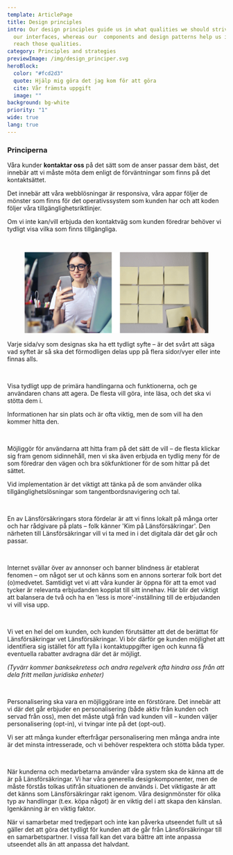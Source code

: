 ```yaml
---
template: ArticlePage
title: Design principles
intro: Our design principles guide us in what qualities we should strive for in
  our interfaces, whereas our  components and design patterns help us in how to
  reach those qualities.
category: Principles and strategies
previewImage: /img/design_principer.svg
heroBlock:
  color: "#fcd2d3"
  quote: Hjälp mig göra det jag kom för att göra
  cite: Vår främsta uppgift
  image: ""
background: bg-white
priority: "1"
wide: true
lang: true
---
```

### Principerna

<section>
<Collapse title="Upplevelsen är utformad för denna kanal"><div class="content">



<div class="ImageBlock ImageBlock__right"><div class="ImageBlock__content">

Våra kunder <strong>kontaktar oss</strong> på det sätt som de anser passar dem bäst, det innebär att vi måste möta dem enligt de förväntningar som finns på det kontaktsättet. 

Det innebär att våra webblösningar är responsiva, våra appar följer de mönster som finns för det operativssystem som kunden har och att koden följer våra tillgänglighetsriktlinjer.

Om vi inte kan/vill erbjuda den kontaktväg som kunden föredrar behöver vi tydligt visa vilka som finns tillgängliga.</div><div class="ImageBlock__object"><img class="ImageBlock__image" src="undefined" alt="" /></div></div>



<figure class="Image Image__border"><img src="/img/dp.jpg" srcset="/img/dp.jpg 2x" alt=""><figcaption><div class="Image__caption"></div></figcaption></figure>
</div></Collapse>
<Collapse title="Varje sida har ett primärt syfte"><div class="content">

<div class="ImageBlock ImageBlock__right"><div class="ImageBlock__content">

Varje sida/vy som designas ska ha ett tydligt syfte – är det svårt att säga vad syftet är så ska det förmodligen delas upp på flera sidor/vyer eller inte finnas alls.</div><div class="ImageBlock__object"><img class="ImageBlock__image" src="undefined" alt="" /></div></div>
</div></Collapse>
<Collapse title="Handling och funktion före information"><div class="content">

<div class="ImageBlock ImageBlock__right"><div class="ImageBlock__content">

Visa tydligt upp de primära handlingarna och funktionerna, och ge användaren chans att agera. De flesta vill göra, inte läsa, och det ska vi stötta dem i.

Informationen har sin plats och är ofta viktig, men de som vill ha den kommer hitta den.</div><div class="ImageBlock__object"><img class="ImageBlock__image" src="undefined" alt="" /></div></div>
</div></Collapse>
<Collapse title="Alla hittar rätt på olika sätt"><div class="content">

<div class="ImageBlock ImageBlock__right"><div class="ImageBlock__content">

Möjliggör för användarna att hitta fram på det sätt de vill – de flesta klickar sig fram genom sidinnehåll, men vi ska även erbjuda en tydlig meny för de som föredrar den vägen och bra sökfunktioner för de som hittar på det sättet.

Vid implementation är det viktigt att tänka på de som använder olika tillgänglighetslösningar som tangentbordsnavigering och tal.</div><div class="ImageBlock__object"><img class="ImageBlock__image" src="undefined" alt="" /></div></div>
</div></Collapse>
<Collapse title="Styrkan i det personliga och lokala återspeglas i det digitala"><div class="content">

<div class="ImageBlock ImageBlock__right"><div class="ImageBlock__content">

En av Länsförsäkringars stora fördelar är att vi finns lokalt på många orter och har rådgivare på plats – folk känner 'Kim på Länsförsäkringar'. Den närheten till Länsförsäkringar vill vi ta med in i det digitala där det går och passar.</div><div class="ImageBlock__object"><img class="ImageBlock__image" src="undefined" alt="" /></div></div>
</div></Collapse>
<Collapse title="Relevanta, men få, erbjudanden i en naturlig kontext"><div class="content">

<div class="ImageBlock ImageBlock__right"><div class="ImageBlock__content">

Internet svällar över av annonser och banner blindness är etablerat fenomen – om något ser ut och känns som en annons sorterar folk bort det (o)medvetet. Samtidigt vet vi att våra kunder är öppna för att ta emot vad tycker är relevanta erbjudanden kopplat till sitt innehav. Här blir det viktigt att balansera de två och ha en 'less is more'-inställning till de erbjudanden vi vill visa upp.</div><div class="ImageBlock__object"><img class="ImageBlock__image" src="undefined" alt="" /></div></div>
</div></Collapse>
<Collapse title="Kunden möts utifrån det Länsförsäkringar vet, eller borde veta, om kunden"><div class="content">

<div class="ImageBlock ImageBlock__right"><div class="ImageBlock__content">

Vi vet en hel del om kunden, och kunden förutsätter att det de berättat för Länsförsäkringar vet Länsförsäkringar. Vi bör därför ge kunden möjlighet att identifiera sig istället för att fylla i kontaktuppgifter igen och kunna få eventuella rabatter avdragna där det är möjligt.

*(Tyvärr kommer banksekretess och andra regelverk ofta hindra oss från att dela fritt mellan juridiska enheter)*</div><div class="ImageBlock__object"><img class="ImageBlock__image" src="undefined" alt="" /></div></div>
</div></Collapse>
<Collapse title="Personalisering är alltid kundens val"><div class="content">

<div class="ImageBlock ImageBlock__right"><div class="ImageBlock__content">

Personalisering ska vara en möjliggörare inte en förstörare. Det innebär att vi där det går erbjuder en personalisering (både aktiv från kunden och servad från oss), men det måste utgå från vad kunden vill – kunden väljer personalisering (opt-in), vi tvingar inte på det (opt-out).

Vi ser att många kunder efterfrågar personalisering men många andra inte är det minsta intresserade, och vi behöver respektera och stötta båda typer.</div><div class="ImageBlock__object"><img class="ImageBlock__image" src="undefined" alt="" /></div></div>
</div></Collapse>
<Collapse title="Det ska kännas Länsförsäkringar"><div class="content">

<div class="ImageBlock ImageBlock__right"><div class="ImageBlock__content">

När kunderna och medarbetarna använder våra system ska de känna att de är på Länsförsäkringar. Vi har våra generella designkomponenter, men de måste förstås tolkas utifrån situationen de används i. Det viktigaste är att det känns som Länsförsäkringar rakt igenom. Våra designmönster för olika typ av handlingar (t.ex. köpa något) är en viktig del i att skapa den känslan. Igenkänning är en viktig faktor.

När vi samarbetar med tredjepart och inte kan påverka utseendet fullt ut så gäller det att göra det tydligt för kunden att de går från Länsförsäkringar till en samarbetspartner. I vissa fall kan det vara bättre att inte anpassa utseendet alls än att anpassa det halvdant.</div><div class="ImageBlock__object"><img class="ImageBlock__image" src="undefined" alt="" /></div></div>
</div></Collapse>
</section>